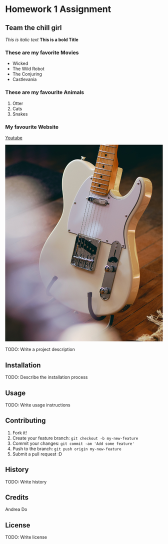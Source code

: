 # Homework 1 Assignment
## Team the chill girl

*This is italic text*
**This is a bold Title**

### These are my favorite Movies
- Wicked
- The Wild Robot
- The Conjuring
- Castlevania

### These are my favourite Animals
1. Otter
2. Cats
3. Snakes

### My favourite Website
[Youtube](http://ww.youtube/com)

![A Fender Telecaster](images/tele.jpg)

TODO: Write a project description
## Installation
TODO: Describe the installation process
## Usage
TODO: Write usage instructions
## Contributing
1. Fork it!
2. Create your feature branch: `git checkout -b my-new-feature`
3. Commit your changes: `git commit -am 'Add some feature'`
4. Push to the branch: `git push origin my-new-feature`
5. Submit a pull request :D
## History
TODO: Write history
## Credits
Andrea Do
## License
TODO: Write license